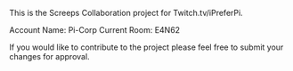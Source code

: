 This is the Screeps Collaboration project for Twitch.tv/iPreferPi.

Account Name: Pi-Corp
Current Room: E4N62

If you would like to contribute to the project please feel free to submit your changes for approval.
